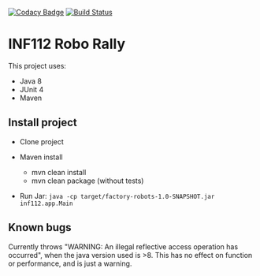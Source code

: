 [![Codacy Badge](https://api.codacy.com/project/badge/Grade/6f45b1103d2845708238cd5ca2cad53f)](https://app.codacy.com/gh/inf112-v20/factoryRobots?utm_source=github.com&utm_medium=referral&utm_content=inf112-v20/factoryRobots&utm_campaign=Badge_Grade_Settings)
[![Build Status](https://travis-ci.com/inf112-v20/factoryRobots.svg?branch=master)](https://travis-ci.com/inf112-v20/factoryRobots)
# INF112 Robo Rally
This project uses:
*   Java 8
*   JUnit 4
*   Maven
 
## Install project

*   Clone project
*   Maven install
    *   mvn clean install
    *   mvn clean package (without tests)   
    
*   Run Jar: ```java -cp target/factory-robots-1.0-SNAPSHOT.jar inf112.app.Main```


## Known bugs
Currently throws "WARNING: An illegal reflective access operation has occurred", 
when the java version used is >8. This has no effect on function or performance, and is just a warning.
